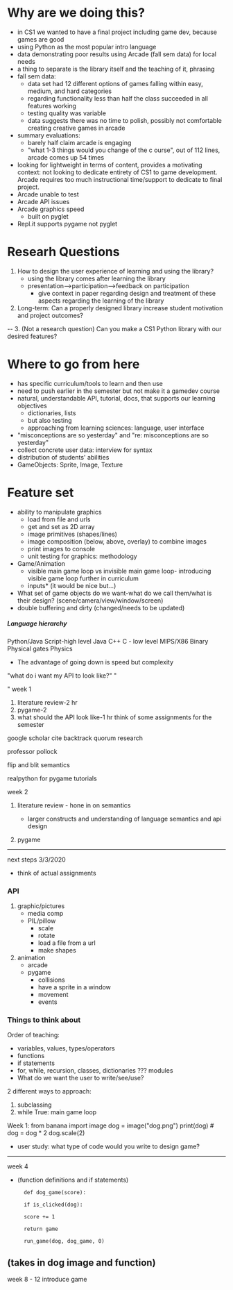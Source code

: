 # Why are we doing this?
* in CS1 we wanted to have a final project including game dev, because games are good
* using Python as the most popular intro language
* data demonstrating poor results using Arcade (fall sem data) for local needs
* a thing to separate is the library itself and the teaching of it, phrasing
* fall sem data:
    * data set had 12 different options of games falling within easy, medium,
    and hard categories
    * regarding functionality less than half the class succeeded in all features working
    * testing quality was variable
    * data suggests there was no time to polish, possibly not comfortable creating creative games in 
    arcade 
* summary evaluations:
    * barely half claim arcade is engaging
    * "what 1-3 things would you change of the c ourse", out of 112 lines, arcade comes up 54 times
* looking for lightweight in terms of content, provides a motivating context:
 not looking to dedicate entirety of CS1 to game development. Arcade requires too much
 instructional time/support to dedicate to final project.
* Arcade unable to test
* Arcade API issues
* Arcade graphics speed
    * built on pyglet
* Repl.it supports pygame not pyglet

# Researh Questions
1. How to design the user experience of learning and using the library?
    * using the library comes after learning the library
    * presentation-->participation-->feedback on participation
        * give context in paper regarding design and treatment of these aspects
        regarding the learning of the library
2. Long-term: Can a properly designed library increase student motivation and project
outcomes?

--
3. (Not a research question) Can you make a CS1 Python library with our desired features?


# Where to go from here
* has specific curriculum/tools to learn and then use
* need to push earlier in the semester but not make it a gamedev course
* natural, understandable API, tutorial, docs, that supports our learning objectives
    * dictionaries, lists
    * but also testing
    * approaching from learning sciences: language, user interface
* "misconceptions are so yesterday" and "re: misconceptions are so yesterday"
* collect concrete user data: interview for syntax
* distribution of students' abilities 
* GameObjects: Sprite, Image, Texture 

# Feature set 
* ability to manipulate graphics 
    * load from file and urls 
    * get and set as 2D array 
    * image primitives (shapes/lines)
    * image composition (below, above, overlay) to combine images 
    * print images to console 
    * unit testing for graphics: methodology 
* Game/Animation 
    * visible main game loop vs invisible main game loop- introducing visible game loop further 
    in curriculum 
    * inputs* (it would be nice but...)
* What set of game objects do we want-what do we call them/what is their design? (scene/camera/view/window/screen)
* double buffering and dirty (changed/needs to be updated)

##### Language hierarchy
Python/Java Script-high level
Java
C++
C - low level
MIPS/X86 
Binary
Physical gates
Physics
* The advantage of going down is speed but complexity 


"what do i want my API to look like?"
"

"
week 1 
1. literature review-2 hr 
2. pygame-2 
3. what should the API look like-1 hr
    think of some assignments for the semester
    
google scholar cite backtrack quorum research 

professor pollock

flip and blit semantics 

realpython for pygame tutorials 

week 2 
1. literature review - hone in on semantics    
    * larger constructs and understanding of language semantics and api design 
    
2. pygame 

---
next steps 3/3/2020

* think of actual assignments 

### API 
1. graphic/pictures
    - media comp
    - PIL/pillow 
        - scale
        - rotate
        - load a file from a url 
        - make shapes 
2. animation 
    - arcade 
    - pygame 
        - collisions 
        - have a sprite in a window 
        - movement 
        - events 
    
    
### Things to think about 
Order of teaching: 
- variables, values, types/operators
- functions 
- if statements 
- for, while, recursion, classes, dictionaries ??? modules 
- What do we want the user to write/see/use? 

2 different ways to approach: 
1. subclassing 
2. while True: main game loop 

Week 1: 
from banana import image 
dog = image("dog.png")
print(dog) # dog = dog * 2 
dog.scale(2) 

* user study: what type of code would you write to design game? 

---
week 4 
- (function definitions and if statements)

        def dog_game(score): 
        
        if is_clicked(dog): 
    
        score += 1 
        
        return game
        
        run_game(dog, dog_game, 0)

(takes in dog image and function)
---
week 8 - 12 
introduce game 